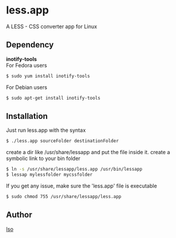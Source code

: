 less.app
========

A LESS - CSS converter app for Linux

Dependency
----------
**inotify-tools**  
For Fedora users  
```sh
$ sudo yum install inotify-tools   
```
For Debian users  
```sh
$ sudo apt-get install inotify-tools   
```

Installation
---------
Just run less.app with the syntax  
```sh
$ ./less.app sourceFolder destinationFolder  
```

create a dir like /usr/share/lessapp and put the file inside it. create a symbolic link to your bin folder  
```sh
$ ln -s /usr/share/lessapp/less.app /usr/bin/lessapp  
$ lessap mylessfolder mycssfolder  
```
If you get any issue, make sure the 'less.app' file is executable  
```sh
$ sudo chmod 755 /usr/share/lessapp/less.app  
```

Author
------
[Iso](http://code.krml.fr/less.app/ "BitBucket")

